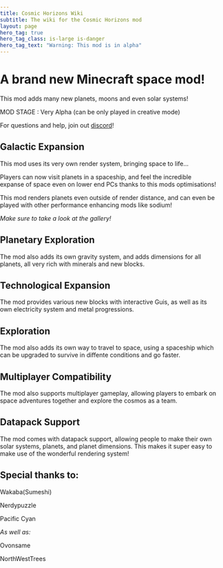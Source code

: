 ```yaml
---
title: Cosmic Horizons Wiki
subtitle: The wiki for the Cosmic Horizons mod
layout: page
hero_tag: true
hero_tag_class: is-large is-danger 
hero_tag_text: "Warning: This mod is in alpha"
---
```


# A brand new Minecraft space mod!

This mod adds many new planets, moons and even solar systems!

<style>

      

      body {

        overflow: hidden;

        width: 100%;

        height: 100%;

        margin: 0;

        padding: 0;

      }



      #renderCanvas {

        width: 200px;

        height: 200px;

        touch-action: none;

      }

    </style>



<script src="https://cdn.babylonjs.com/babylon.js"></script>

<script src="https://cdn.babylonjs.com/loaders/babylonjs.loaders.min.js"></script>

<script src="https://code.jquery.com/pep/0.4.3/pep.js"></script>






<canvas class="card" id="renderCanvas" touch-action="none" ></canvas>





<script>

      const canvas = document.getElementById("renderCanvas"); // Get the canvas element

      const engine = new BABYLON.Engine(canvas, true); // Generate the BABYLON 3D engine



      // Add your code here matching the playground format

      const createScene = function () {

        const scene = new BABYLON.Scene(engine);



        BABYLON.MeshBuilder.CreateBox("box", {});



        const camera = new BABYLON.ArcRotateCamera("camera", -Math.PI / 2, Math.PI / 2.5, 15, new BABYLON.Vector3(0, 0, 0));

        camera.attachControl(canvas, true);

        const light = new BABYLON.HemisphericLight("light", new BABYLON.Vector3(1, 1, 0));



        return scene;

      };



      const scene = createScene(); //Call the createScene function



      // Register a render loop to repeatedly render the scene

      engine.runRenderLoop(function () {

        scene.render();

      });



      // Watch for browser/canvas resize events

      window.addEventListener("resize", function () {

        engine.resize();

      });

</script>



MOD STAGE : Very Alpha (can be only played in creative mode)

For questions and help, join out [discord](https://discord.gg/cdc6sgEExF)!

## Galactic Expansion

This mod uses its very own render system, bringing space to life...

Players can now visit planets in a spaceship, and feel the incredible
expanse of space even on lower end PCs thanks to this mods optimisations!

This mod renders planets even outside of render distance, and can even
be played with other performance enhancing mods like sodium!

*Make sure to take a look at the gallery!*

## Planetary Exploration

The mod also adds its own gravity system, and adds dimensions
for all planets, all very rich with minerals and new blocks.

## Technological Expansion

The mod provides various new blocks with interactive Guis, 
as well as its own electricity system and metal progressions.

## Exploration

The mod also adds its own way to travel to space, using a spaceship
which can be upgraded to survive in diffente conditions and go faster.

## Multiplayer Compatibility

The mod also supports multiplayer gameplay, allowing players to embark
on space adventures together and explore the cosmos as a team.

## Datapack Support

The mod comes with datapack support, allowing people to make their own 
solar systems, planets, and planet dimensions. This makes it super easy to
make use of the wonderful rendering system!

## Special thanks to:

Wakaba(Sumeshi)

Nerdypuzzle

Pacific Cyan

*As well as:*

Ovonsame

NorthWestTrees 
